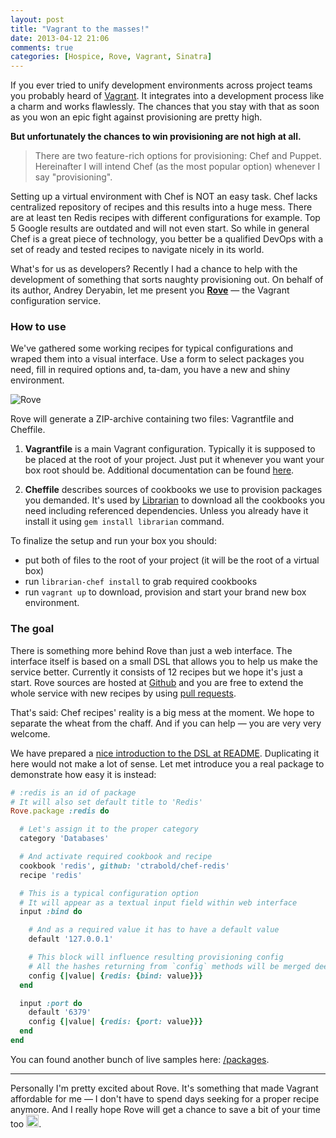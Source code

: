 ```yaml
---
layout: post
title: "Vagrant to the masses!"
date: 2013-04-12 21:06
comments: true
categories: [Hospice, Rove, Vagrant, Sinatra]
---
```


If you ever tried to unify development environments across project teams you probably heard of [Vagrant](http://vagrantup.com/). It integrates into a development process like a charm and works flawlessly. The chances that you stay with that as soon as you won an epic fight against provisioning are pretty high.

**But unfortunately the chances to win provisioning are not high at all.**

> There are two feature-rich options for provisioning: Chef and Puppet. Hereinafter I will intend Chef (as the most popular option) whenever I say "provisioning".

Setting up a virtual environment with Chef is NOT an easy task. Chef lacks centralized repository of recipes and this results into a huge mess. There are at least ten Redis recipes with different configurations for example. Top 5 Google results are outdated and will not even start. So while in general Chef is a great piece of technology, you better be a qualified DevOps with a set of ready and tested recipes to navigate nicely in its world.

What's for us as developers? Recently I had a chance to help with the development of something that sorts naughty provisioning out. On behalf of its author, Andrey Deryabin, let me present you **[Rove](http://rove.io)** &mdash; the Vagrant configuration service.

<!-- more -->

### How to use

We've gathered some working recipes for typical configurations and wraped them into a visual interface. Use a form to select packages you need, fill in required options and, ta-dam, you have a new and shiny environment.

![Rove](http://f.cl.ly/items/2z19450w3u1O1Y14011c/hospice.png)

Rove will generate a ZIP-archive containing two files: Vagrantfile and Cheffile.

1. **Vagrantfile** is a main Vagrant configuration. Typically it is supposed to be placed at the root of your project. Just put it whenever you want your box root should be. Additional documentation can be found [here](http://docs.vagrantup.com/v2/vagrantfile/index.html).

2. **Cheffile** describes sources of cookbooks we use to provision packages you demanded. It's used by [Librarian](https://github.com/applicationsonline/librarian) to download all the cookbooks you need including referenced dependencies. Unless you already have it install it using `gem install librarian` command.

To finalize the setup and run your box you should:

* put both of files to the root of your project (it will be the root of a virtual box)
* run `librarian-chef install` to grab required cookbooks
* run `vagrant up` to download, provision and start your brand new box environment.

### The goal

There is something more behind Rove than just a web interface. The interface itself is based on a small DSL that allows you to help us make the service better. Currently it consists of 12 recipes but we hope it's just a start. Rove sources are hosted at [Github](https://github.com/aderyabin/) and you are free to extend the whole service with new recipes by using [pull requests](https://github.com/aderyabin/hospice/pulls).

That's said: Chef recipes' reality is a big mess at the moment. We hope to separate the wheat from the chaff. And if you can help &mdash; you are very very welcome.

We have prepared a [nice introduction to the DSL at README](https://github.com/aderyabin/hospice#dsl-description). Duplicating it here would not make a lot of sense. Let met introduce you a real package to demonstrate how easy it is instead:

```ruby
# :redis is an id of package
# It will also set default title to 'Redis'
Rove.package :redis do

  # Let's assign it to the proper category
  category 'Databases'

  # And activate required cookbook and recipe
  cookbook 'redis', github: 'ctrabold/chef-redis'
  recipe 'redis'

  # This is a typical configuration option
  # It will appear as a textual input field within web interface
  input :bind do

    # And as a required value it has to have a default value
    default '127.0.0.1'

    # This block will influence resulting provisioning config
    # All the hashes returning from `config` methods will be merged deeply
    config {|value| {redis: {bind: value}}}
  end

  input :port do
    default '6379'
    config {|value| {redis: {port: value}}}
  end
end
```

You can found another bunch of live samples here: [/packages](https://github.com/aderyabin/hospice/blob/master/packages/).

---

Personally I'm pretty excited about Rove. It's something that made Vagrant affordable for me &mdash; I don't have to spend days seeking for a proper recipe anymore. And I really hope Rove will get a chance to save a bit of your time too <img class="icon" src="https://a248.e.akamai.net/assets.github.com/images/icons/emoji/bow.png" height="20" />.